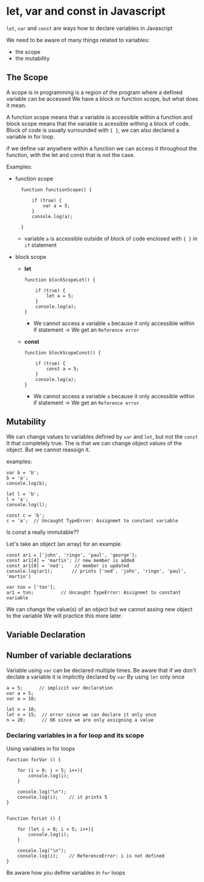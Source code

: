 # let, var and const in Javascript

`let`, `var` and `const` are ways how to declare variables in Javascript

We need to be aware of many things related to variables:
- the scope 
- the mutability

## The Scope 

A scope is in programming is a region of the program where a defined variable can be accessed
We have a block or function scope, but what does it mean.

A function scope means that a variable is accessible within a function and
block scope means that the variable is acessible withing a block of code.
Block of code is usually surrounded with `{ }`, we can also declared a variable in for loop.

if we define var anywhere within a function we can access it throughout the function,
with the let and const that is not the case.

Examples:
- function scope

        function functionScope() {

            if (true) {
                var a = 5;
            }
            console.log(a);  
            
        }
    - variable `a` is accessible outside of block of code enclosed with `{ }` in `if` statement

- block scope
  - **let**

        function blockScopeLet() {
            
            if (true) {
                let a = 5;
            }
            console.log(a); 
        }

    - We cannot access a variable `a` because it only accessible within if statement
      -> We get an `Reference error`


  - **const**

        function blockScopeConst() {

            if (true) {
                const a = 5;
            }
            console.log(a); 
        }

    - We cannot access a variable `a` because it only accessible within if statement
      -> We get an `Reference error`

## Mutability

We can change values to variables defined by `var` and `let`, but not the `const`
It that completely true. The is that we can change object values of the object.
But we cannot reassign it.

examples:

    var b = 'b';
    b = 'a';
    console.log(b);

    let l = 'b';
    l = 'a';
    console.log(l);

    const c = 'b';
    c = 'a';  // Uncaught TypeError: Assignmet to constant variable


Is const a really immutable??

Let's take an object (an array) for an example.

    const ar1 = ['john', 'ringo', 'paul', 'george'];
    const ar1[4] = 'martin'; // new member is added
    const ar1[0] = 'ned';    // member is updated
    console.log(ar1);       // prints ['ned', 'john', 'ringo', 'paul', 'martin']

    var ton = ['ton'];
    ar1 = ton;          // Uncaught TypeError: Assignmet to constant variable

We can change the value(s) of an object but we cannot assing new object to the variable
We will practice this more later.


## Variable Declaration

## Number of variable declarations 

Variable using `var` can be declared multiple times.
Be aware that if we don't declate a variable it is implicitly declared by `var`
By using `let` only once

    a = 5;      // implicit var declaration
    var a = 5;
    var a = 10;

    let n = 10;
    let n = 15;  // error since we can declare it only once
    n = 20;      // OK since we are only assigning a value

### Declaring variables in a for loop and its scope

Using variables in for loops

    function forVar () {

        for (i = 0; i < 5; i++){
            console.log(i);
        }

        console.log("\n");
        console.log(i);    // it prints 5
    } 


    function forLet () {

        for (let i = 0; i < 5; i++){
            console.log(i);
        }

        console.log("\n");
        console.log(i);    // ReferenceError: i is not defined
    } 

Be aware how you define variables in `for` loops


